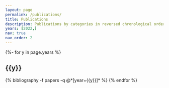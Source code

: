 ```yaml
---
layout: page
permalink: /publications/
title: Publications
description: Publications by categories in reversed chronological order. Generated by jekyll-scholar.
years: [2022,]
nav: true
nav_order: 2
---
```

<!-- _pages/publications.md -->
<div class="publications">

{%- for y in page.years %}
  <h2 class="year">{{y}}</h2>
  {% bibliography -f papers -q @*[year={{y}}]* %}
{% endfor %}

</div>
